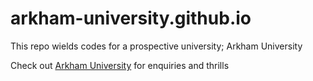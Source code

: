# arkham-university.github.io
This repo wields codes for a prospective university; Arkham University


Check out [Arkham University](https://chibuzordev.github.io/arkham-university.github.io/) for enquiries and thrills
